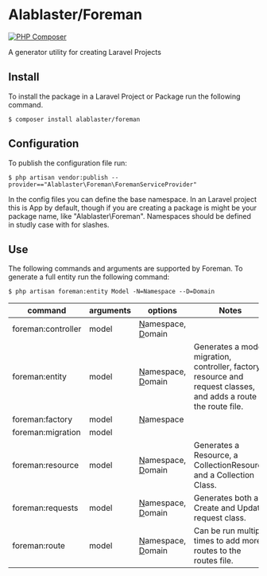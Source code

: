 # Alablaster/Foreman

[![PHP Composer](https://github.com/salaback/foreman/actions/workflows/php.yml/badge.svg)](https://github.com/salaback/foreman/actions/workflows/php.yml)

A generator utility for creating Laravel Projects

## Install

To install the package in a Laravel Project or Package run the following command.

``$ composer install alablaster/foreman``

## Configuration

To publish the configuration file run:

``$ php artisan vendor:publish --provider=="Alablaster\Foreman\ForemanServiceProvider"``

In the config files you can define the base namespace. In an Laravel project
this is App by default, though if you are creating a package is might be your package name, like "Alablaster\Foreman". 
Namespaces should be defined in studly case with for slashes.

## Use

The following commands and arguments are supported by Foreman. To generate a full entity run the following command:

``$ php artisan foreman:entity Model -N=Namespace --D=Domain``

| command  |arguments |options |Notes |
|---|---|---|---|
| foreman:controller | model | <u>N</u>amespace, <u>D</u>omain | |
| foreman:entity | model | <u>N</u>amespace, <u>D</u>omain| Generates a model, migration, controller, factory, resource and request classes, and adds a route to the route file. |
| foreman:factory | model | <u>N</u>amespace | |
| foreman:migration | model | | |
| foreman:resource | model | <u>N</u>amespace, <u>D</u>omain | Generates a Resource, a CollectionResource and a Collection Class.|
| foreman:requests | model | <u>N</u>amespace, <u>D</u>omain | Generates both a Create and Update request class.|
| foreman:route | model | <u>N</u>amespace, <u>D</u>omain| Can be run multiple times to add more routes to the routes file. |



